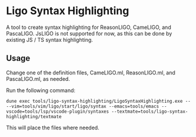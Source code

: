 Ligo Syntax Highlighting
===
A tool to create syntax highlighting for ReasonLIGO, CameLIGO, and PascaLIGO. 
JsLIGO is not supported for now, as this can be done by existing JS / TS 
syntax highlighting. 

Usage
---
Change one of the definition files, CameLIGO.ml, ReasonLIGO.ml, and PascaLIGO.ml, as needed.

Run the following command:

```
dune exec tools/ligo-syntax-highlighting/LigoSyntaxHighlighting.exe -- --vim=tools/vim/ligo/start/ligo/syntax --emacs=tools/emacs --vscode=tools/lsp/vscode-plugin/syntaxes --textmate=tools/ligo-syntax-highlighting/textmate
```

This will place the files where needed.
